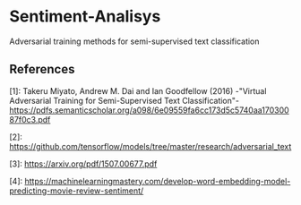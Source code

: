 # Sentiment-Analisys
Adversarial training methods for semi-supervised text classification

## References
\[1\]: Takeru Miyato, Andrew M. Dai and Ian Goodfellow (2016) -"Virtual Adversarial Training for Semi-Supervised Text Classification"- https://pdfs.semanticscholar.org/a098/6e09559fa6cc173d5c5740aa17030087f0c3.pdf

\[2\]: https://github.com/tensorflow/models/tree/master/research/adversarial_text

\[3\]: https://arxiv.org/pdf/1507.00677.pdf

\[4\]: https://machinelearningmastery.com/develop-word-embedding-model-predicting-movie-review-sentiment/
